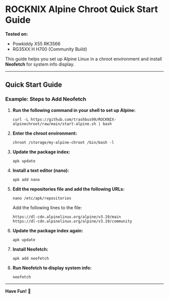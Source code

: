 # ROCKNIX Alpine Chroot Quick Start Guide  

**Tested on:**  
- Powkiddy X55 RK3566
- RG35XX H H700  (Community Build)  

This guide helps you set up Alpine Linux in a chroot environment and install **Neofetch** for system info display.

---

## Quick Start Guide  

### Example: Steps to Add Neofetch  

1. **Run the following command in your shell to set up Alpine:**  
    ```
    curl -L https://github.com/trashbus99/ROCKNIX-alpinechroot/raw/main/start-alpine.sh | bash
    ```

2. **Enter the chroot environment:**  
    ```
    chroot /storage/my-alpine-chroot /bin/bash -l
    ```

3. **Update the package index:**  
    ```
    apk update
    ```

4. **Install a text editor (nano):**  
    ```
    apk add nano
    ```

5. **Edit the repositories file and add the following URLs:**  
    ```
    nano /etc/apk/repositories
    ```
    Add the following lines to the file:  
    ```
    https://dl-cdn.alpinelinux.org/alpine/v3.19/main
    https://dl-cdn.alpinelinux.org/alpine/v3.19/community
    ```

6. **Update the package index again:**  
    ```
    apk update
    ```

7. **Install Neofetch:**  
    ```
    apk add neofetch
    ```

8. **Run Neofetch to display system info:**  
    ```
    neofetch
    ```

---

**Have Fun!** 🎉
